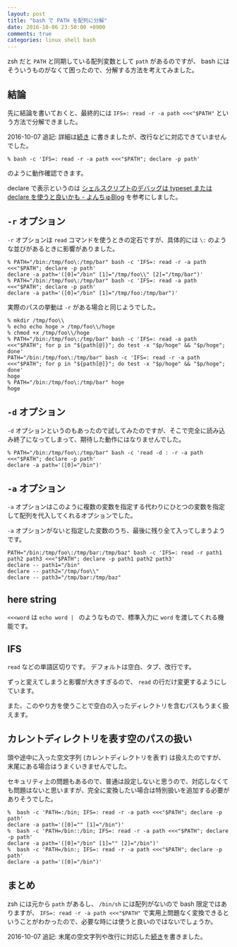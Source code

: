 ```yaml
---
layout: post
title: "bash で PATH を配列に分解"
date: 2016-10-06 23:50:00 +0900
comments: true
categories: linux shell bash
---
```

zsh だと `PATH` と同期している配列変数として `path` があるのですが、
bash にはそういうものがなくて困ったので、分解する方法を考えてみました。

<!--more-->

## 結論

先に結論を書いておくと、最終的には `IFS=: read -r -a path <<<"$PATH"` という方法で分解できました。

2016-10-07 追記: 詳細は[続き](/blog/2016-10-07-bash-path-to-array-again.html) に書きましたが、改行などに対応できていませんでした。

```console
% bash -c 'IFS=: read -r -a path <<<"$PATH"; declare -p path'
```

のように動作確認できます。

declare で表示というのは [シェルスクリプトのデバッグは typeset または declare を使うと良いかも - よんちゅBlog](http://yonchu.hatenablog.com/entry/2013/07/09/230656 "シェルスクリプトのデバッグは typeset または declare を使うと良いかも - よんちゅBlog") を参考にしました。

## `-r` オプション

`-r` オプションは `read` コマンドを使うときの定石ですが、具体的には `\:` のような並びがあるときに影響がありました。

```console
% PATH="/bin:/tmp/foo\:/tmp/bar" bash -c 'IFS=: read -r -a path <<<"$PATH"; declare -p path'
declare -a path='([0]="/bin" [1]="/tmp/foo\\" [2]="/tmp/bar")'
% PATH="/bin:/tmp/foo\:/tmp/bar" bash -c 'IFS=: read -a path <<<"$PATH"; declare -p path'
declare -a path='([0]="/bin" [1]="/tmp/foo:/tmp/bar")'
```

実際のパスの挙動は `-r` がある場合と同じようでした。

```console
% mkdir /tmp/foo\\
% echo echo hoge > /tmp/foo\\/hoge
% chmod +x /tmp/foo\\/hoge
% PATH="/bin:/tmp/foo\:/tmp/bar" bash -c 'IFS=: read -a path <<<"$PATH"; for p in "${path[@]}"; do test -x "$p/hoge" && "$p/hoge"; done'
PATH="/bin:/tmp/foo\:/tmp/bar" bash -c 'IFS=: read -r -a path <<<"$PATH"; for p in "${path[@]}"; do test -x "$p/hoge" && "$p/hoge"; done'
hoge
% PATH="/bin:/tmp/foo\:/tmp/bar" hoge
hoge
```

## `-d` オプション

`-d` オプションというのもあったので試してみたのですが、そこで完全に読み込み終了になってしまって、期待した動作にはなりませんでした。

```console
% PATH="/bin:/tmp/foo\:/tmp/bar" bash -c 'read -d : -r -a path <<<"$PATH"; declare -p path'
declare -a path='([0]="/bin")'
```

## `-a` オプション

`-a` オプションはこのように複数の変数を指定する代わりにひとつの変数を指定して配列を代入してくれるオプションでした。

`-a` オプションがないと指定した変数のうち、最後に残り全て入ってしまうようです。

```console
PATH="/bin:/tmp/foo\:/tmp/bar:/tmp/baz" bash -c 'IFS=: read -r path1 path2 path3 <<<"$PATH"; declare -p path1 path2 path3'
declare -- path1="/bin"
declare -- path2="/tmp/foo\\"
declare -- path3="/tmp/bar:/tmp/baz"
```

## here string

`<<<word` は `echo word | ` のようなもので、標準入力に `word` を渡してくれる機能です。

## IFS

`read` などの単語区切りです。
デフォルトは空白、タブ、改行です。

ずっと変えてしまうと影響が大きすぎるので、 `read` の行だけ変更するようにしています。

また、このやり方を使うことで空白の入ったディレクトリを含むパスもうまく扱えます。

## カレントディレクトリを表す空のパスの扱い

頭や途中に入った空文字列 (カレントディレクトリを表す) は扱えたのですが、末尾にある場合はうまくいきませんでした。

セキュリティ上の問題もあるので、普通は設定しないと思うので、対応しなくても問題はないと思いますが、完全に変換したい場合は特別扱いを追加する必要がありそうでした。

```console
%  bash -c 'PATH=:/bin; IFS=: read -r -a path <<<"$PATH"; declare -p path'
declare -a path='([0]="" [1]="/bin")'
%  bash -c 'PATH=/bin::/bin; IFS=: read -r -a path <<<"$PATH"; declare -p path'
declare -a path='([0]="/bin" [1]="" [2]="/bin")'
%  bash -c 'PATH=/bin:; IFS=: read -r -a path <<<"$PATH"; declare -p path'
declare -a path='([0]="/bin")'
```

## まとめ

zsh には元から `path` があるし、 `/bin/sh` には配列がないので bash 限定ではありますが、
`IFS=: read -r -a path <<<"$PATH"` で実用上問題なく変換できるということがわかったので、必要な時には使うと良いのではないでしょうか。

2016-10-07 追記: 末尾の空文字列や改行に対応した[続き](/blog/2016-10-07-bash-path-to-array-again.html)を書きました。
